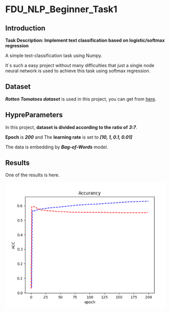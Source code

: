 # FDU_NLP_Beginner_Task1
## Introduction
**Task Description: Implement text classification based on logistic/softmax regression** 

A simple text-classification task using Numpy.

It`s such a easy project without many difficulties that just a single node neural network is used to achieve this task using softmax regression.
## Dataset
***Rotten Tomatoes dataset*** is used in this project, you can get from [here](https://www.kaggle.com/competitions/sentiment-analysis-on-movie-reviews/overview/citation).
## HypreParameters
In this project, **dataset is divided according to the ratio of** ***3:7***.

**Epoch** is ***200*** and The **learning rate** is set to ***[10, 1, 0.1, 0.01]***

The data is embedding by ***Bag-of-Words*** model.

## Results

One of the results is here.

![Result](Task1.png)

